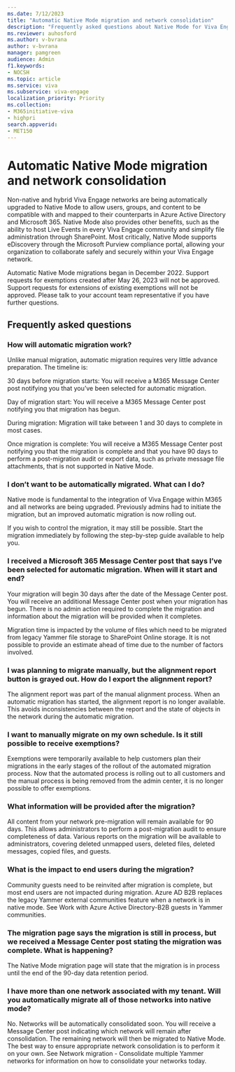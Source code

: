 ```yaml
---
ms.date: 7/12/2023
title: "Automatic Native Mode migration and network consolidation"
description: "Frequently asked questions about Native Mode for Viva Engage"
ms.reviewer: auhosford
ms.author: v-bvrana
author: v-bvrana
manager: pamgreen
audience: Admin
f1.keywords:
- NOCSH
ms.topic: article
ms.service: viva
ms.subservice: viva-engage
localization_priority: Priority
ms.collection:  
- M365initiative-viva
- highpri
search.appverid:
- MET150
---
```


# Automatic Native Mode migration and network consolidation


Non-native and hybrid Viva Engage networks are being automatically upgraded to Native Mode to allow users, groups, and content to be compatible with and mapped to their counterparts in Azure Active Directory and Microsoft 365. Native Mode also provides other benefits, such as the ability to host Live Events in every Viva Engage community and simplify file administration through SharePoint. Most critically, Native Mode supports eDiscovery through the Microsoft Purview compliance portal, allowing your organization to collaborate safely and securely within your Viva Engage network.

 Automatic Native Mode migrations began in December 2022. Support requests for exemptions created after May 26, 2023 will not be approved. Support requests for extensions of existing exemptions will not be approved. Please talk to your account team representative if you have further questions.

## Frequently asked questions

### How will automatic migration work? 

Unlike manual migration, automatic migration requires very little advance preparation. The timeline is: 

30 days before migration starts: You will receive a M365 Message Center post notifying you that you’ve been selected for automatic migration. 

Day of migration start: You will receive a M365 Message Center post notifying you that migration has begun. 

During migration: Migration will take between 1 and 30 days to complete in most cases. 

Once migration is complete: You will receive a M365 Message Center post notifying you that the migration is complete and that you have 90 days to perform a post-migration audit or export data, such as private message file attachments, that is not supported in Native Mode. 

### I don’t want to be automatically migrated. What can I do? 

Native mode is fundamental to the integration of Viva Engage within M365 and all networks are being upgraded. Previously admins had to initiate the migration, but an improved automatic migration is now rolling out.  

If you wish to control the migration, it may still be possible. Start the migration immediately by following the step-by-step guide available to help you.  

### I received a Microsoft 365 Message Center post that says I’ve been selected for automatic migration. When will it start and end? 

Your migration will begin 30 days after the date of the Message Center post. You will receive an additional Message Center post when your migration has begun. There is no admin action required to complete the migration and information about the migration will be provided when it completes.  

Migration time is impacted by the volume of files which need to be migrated from legacy Yammer file storage to SharePoint Online storage. It is not possible to provide an estimate ahead of time due to the number of factors involved. 

 ### I was planning to migrate manually, but the alignment report button is grayed out. How do I export the alignment report?

The alignment report was part of the manual alignment process. When an automatic migration has started, the alignment report is no longer available. This avoids inconsistencies between the report and the state of objects in the network during the automatic migration.

### I want to manually migrate on my own schedule. Is it still possible to receive exemptions?

Exemptions were temporarily available to help customers plan their migrations in the early stages of the rollout of the automated migration process. Now that the automated process is rolling out to all customers and the manual process is being removed from the admin center, it is no longer possible to offer exemptions.  

 ### What information will be provided after the migration?

All content from your network pre-migration will remain available for 90 days. This allows administrators to perform a post-migration audit to ensure completeness of data. Various reports on the migration will be available to administrators, covering deleted unmapped users, deleted files, deleted messages, copied files, and guests. 

### What is the impact to end users during the migration?

Community guests need to be reinvited after migration is complete, but most end users are not impacted during migration. Azure AD B2B replaces the legacy Yammer external communities feature when a network is in native mode. See Work with Azure Active Directory-B2B guests in Yammer communities. 

### The migration page says the migration is still in process, but we received a Message Center post stating the migration was complete. What is happening?

The Native Mode migration page will state that the migration is in process until the end of the 90-day data retention period. 

### I have more than one network associated with my tenant. Will you automatically migrate all of those networks into native mode? 

No. Networks will be automatically consolidated soon. You will receive a Message Center post indicating which network will remain after consolidation. The remaining network will then be migrated to Native Mode.  The best way to ensure appropriate network consolidation is to perform it on your own. See Network migration - Consolidate multiple Yammer networks for information on how to consolidate your networks today.